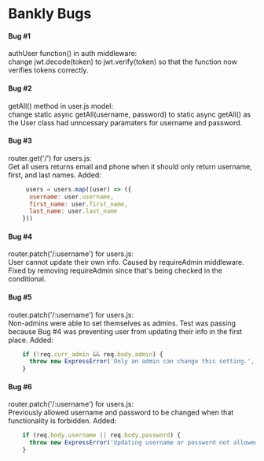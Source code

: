 # Bankly Bugs

#### Bug #1
authUser function() in auth middleware:  
change jwt.decode(token) to jwt.verify(token) so that the function now verifies tokens correctly.

#### Bug #2
getAll() method in user.js model:  
change static async getAll(username, password) to static async getAll() as the User class had unncessary paramaters for username and password.

#### Bug #3
router.get('/') for users.js:  
Get all users returns email and phone when it should only return username, first, and last names. Added:
```js
     users = users.map((user) => ({
      username: user.username,
      first_name: user.first_name,
      last_name: user.last_name
    }))
```

#### Bug #4
router.patch('/:username') for users.js:  
User cannot update their own info. Caused by requireAdmin middleware. Fixed by removing requireAdmin since that's being checked in the conditional.

#### Bug #5
router.patch('/:username') for users.js:  
Non-admins were able to set themselves as admins. Test was passing because Bug #4 was preventing user from updating their info in the first place. Added:
```js
    if (!req.curr_admin && req.body.admin) {
      throw new ExpressError('Only an admin can change this setting.', 401);
    }
```

#### Bug #6
router.patch('/:username') for users.js:   
Previously allowed username and password to be changed when that functionality is forbidden. Added:
```js
    if (req.body.username || req.body.password) {
      throw new ExpressError('Updating username or password not allowed.', 401);
    }
```
